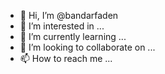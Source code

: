 - 👋 Hi, I’m @bandarfaden
- 👀 I’m interested in ...
- 🌱 I’m currently learning ...
- 💞️ I’m looking to collaborate on ...
- 📫 How to reach me ...

<!---
bandarfaden/bandarfaden is a ✨ special ✨ repository because its `README.md` (this file) appears on your GitHub profile.
You can click the Preview link to take a look at your changes.
--->
